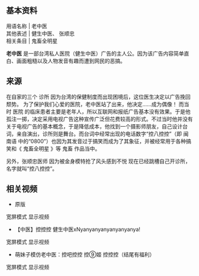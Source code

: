 **基本资料**  
---  
用语名称  |  老中医   
其他表述  |  健生中医、  张顺忠   
相关条目  |  鬼畜全明星   
  
**老中医** 是一部台湾私人医院（健生中医）广告的主人公。因为该广告内容简单直白、画面粗糙以及人物发音有趣而遭到网民的恶搞。

##  来源

在自家的三个  诊所  因为台湾的保健制度而出现困境后，这位医生决定以广告挽回颓势。  为了保护我们心爱的医院，老中医站了出来，他决定……成为偶像！
而当时  医院
的临床患者主要是老年人，所以互联网和报纸广告基本没有效果。于是他孤注一掷，决定采用电视广告这种宣传广泛但花费较高的形式。不过当时他并没有关于电视广告的基本概念，于是降低成本，他找到一个摄影师朋友，自己设计台词，亲自演出，诊所则是舞台。而台词中经常出现的电话数字“控八控控”（即
闽南语  中的“0800”）也因为其发音过于搞笑而成为了其象征，并被经常用于各种搞笑和《  鬼畜全明星  》等  鬼畜  作品当中。

另外，张顺忠医师  因为被金身模特抢了风头感到不悦  现在已经跳槽自己开诊所，名字就叫“控八控控”。

##  相关视频

  * 原版 

宽屏模式  显示视频

  * 【中医】控控控 健生中医xNyanyanyanyanyanyanya! 

宽屏模式  显示视频

  * 萌妹子模仿老中医：控吧控控 控⑨姬 控控控（结尾有福利） 

宽屏模式  显示视频

